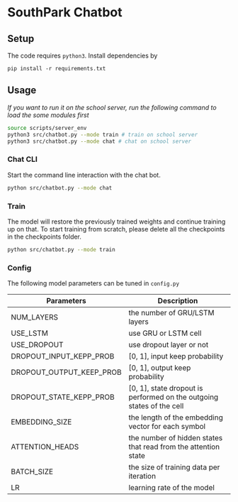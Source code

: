 # SouthPark Chatbot

## Setup

The code requires `python3`. Install dependencies by

```
pip install -r requirements.txt
```

## Usage

*If you want to run it on the school server, run the following command to load the some modules first*

```bash
source scripts/server_env
python3 src/chatbot.py --mode train # train on school server
python3 src/chatbot.py --mode chat # chat on school server
```

### Chat CLI

Start the command line interaction with the chat bot.
```bash
python src/chatbot.py --mode chat
```

### Train

The model will restore the previously trained weights and continue training up on that. To start training from scratch, please delete all the checkpoints in the checkpoints folder.

```bash
python src/chatbot.py --mode train
```

### Config

The following model parameters can be tuned in `config.py`

Parameters | Description
-----|------
NUM_LAYERS | the number of GRU/LSTM layers
USE_LSTM | use GRU or LSTM cell
USE_DROPOUT | use dropout layer or not
DROPOUT_INPUT_KEPP_PROB | [0, 1], input keep probability
DROPOUT_OUTPUT_KEEP_PROB | [0, 1], output keep probability
DROPOUT_STATE_KEPP_PROB | [0, 1], state dropout is performed on the outgoing states of the cell
EMBEDDING_SIZE | the length of the embedding vector for each symbol
ATTENTION_HEADS | the number of hidden states that read from the attention state
BATCH_SIZE | the size of training data per iteration
LR | learning rate of the model

